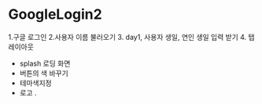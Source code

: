 # GoogleLogin2
1.구글 로그인
2.사용자 이름 불러오기
3. day1, 사용자 생일, 연인 생일 입력 받기 
4. 탭 레이아웃



+ splash 로딩 화면
+ 버튼의 색 바꾸기
+ 테마색지정
+ 로고 
.

